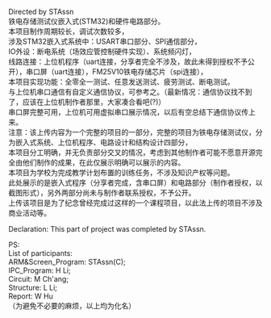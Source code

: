Directed by STAssn                     
铁电存储测试仪嵌入式(STM32)和硬件电路部分。                      
本项目制作周期较长，调试次数较多，                 
涉及STM32嵌入式系统中：USART串口部分、SPI通信部分，                 
IO外设：断电系统（场效应管控制硬件实现）、系统频闪灯，                     
线路连接：上位机程序（uart连接，分享者完全不涉及，故此未得到授权不予公开），串口屏（uart连接），FM25V10铁电存储芯片（spi连接），               
本项目实现功能：全零全一测试、任意发送测试、疲劳测试、断电测试。                   
与上位机串口通信有自定义通信协议，可参考之。（最新情况：通信协议找不到了，应该在上位机制作者那里，大家凑合看吧(?)）                 
串口屏完整可用，上位机可用虚拟串口展示情况，以后有空总结下通信协议传上来。              
注意：该上传内容为一个完整的项目的一部分，完整的项目为铁电存储测试仪，分为嵌入式系统、上位机程序、电路设计和结构设计四部分，           
本项目分工明确，并无负责部分交叉的情况，考虑到其他制作者可能不愿意开源完全由他们制作的成果，在此仅展示明确可以展示的内容。              
本项目为学校为完成教学计划布置的训练任务，不涉及知识产权等问题。              
此处展示的是嵌入式程序（分享者完成，含串口屏）和电路部分（制作者授权，以截图形式），另外两部分尚未与制作者联系授权，不予公开。                      
上传该项目是为了纪念曾经完成过这样的一个课程项目，以此法上传的项目不涉及商业活动等。            

Declaration: This part of project was completed by STAssn.                  

PS:                
List of participants:                  
ARM&Screen_Program: STAssn(C);               
IPC_Program: H Li;                
Circuit: M Ch'ang;                 
Structure: L Li;                 
Report: W Hu                 
（为避免不必要的麻烦，以上均为化名）
